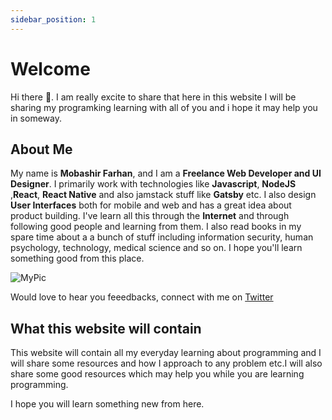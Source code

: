 ```yaml
---
sidebar_position: 1
---
```


# Welcome

Hi there 👋. I am really excite to share that here in this website I will be sharing my programking learning with all of you and i hope it may help you in someway.

## About Me

My name is **Mobashir Farhan**, and I am a **Freelance Web Developer and UI Designer**. I primarily work with technologies like **Javascript**, **NodeJS** ,**React**, **React Native** and also jamstack stuff like **Gatsby** etc. I also design **User Interfaces** both for mobile and web and has a great idea about product building. I've learn all this through the **Internet** and through following good people and learning from them. I also read books in my spare time about a a bunch of stuff including information security, human psychology, technology, medical science and so on. I hope you'll learn something good from this place.

![MyPic](https://i.ibb.co/52ns5nT/prof.jpg)

Would love to hear you feeedbacks, connect with me on [Twitter](https://twitter.com/MobashirFarhan)

## What this website will contain

This website will contain all my everyday learning about programming and I will share some resources and how I approach to any problem etc.I will also share some good resources which may help you while you are learning programming.

I hope you will learn something new from here.
